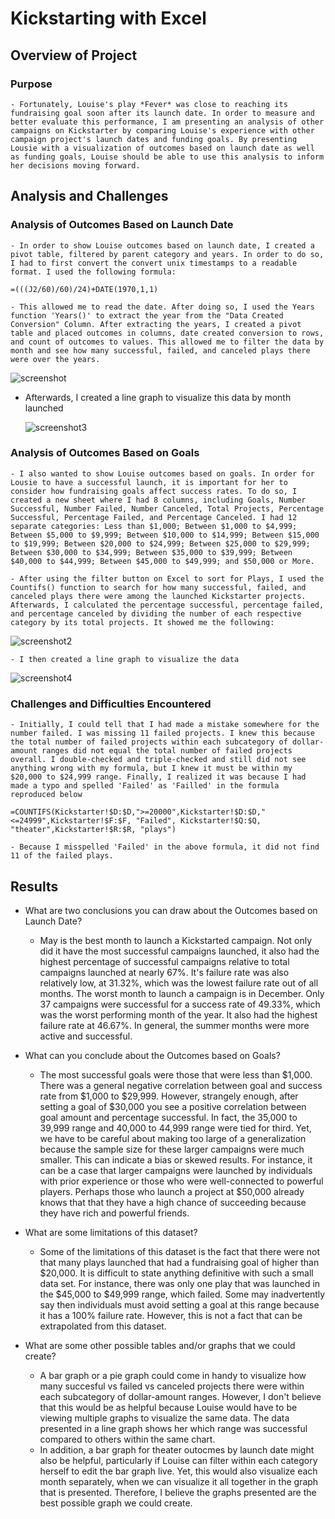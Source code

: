 # Kickstarting with Excel

## Overview of Project

### Purpose
    - Fortunately, Louise's play *Fever* was close to reaching its fundraising goal soon after its launch date. In order to measure and better evaluate this performance, I am presenting an analysis of other campaigns on Kickstarter by comparing Louise's experience with other campaign project's launch dates and funding goals. By presenting Lousie with a visualization of outcomes based on launch date as well as funding goals, Louise should be able to use this analysis to inform her decisions moving forward.

## Analysis and Challenges    

### Analysis of Outcomes Based on Launch Date

    - In order to show Louise outcomes based on launch date, I created a pivot table, filtered by parent category and years. In order to do so,  I had to first convert the convert unix timestamps to a readable format. I used the following formula:
     
``` 
=(((J2/60)/60)/24)+DATE(1970,1,1)
``` 

    - This allowed me to read the date. After doing so, I used the Years function 'Years()' to extract the year from the "Data Created Conversion" Column. After extracting the years, I created a pivot table and placed outcomes in columns, date created conversion to rows, and count of outcomes to values. This allowed me to filter the data by month and see how many successful, failed, and canceled plays there were over the years.
  
  ![screenshot](https://user-images.githubusercontent.com/102992388/164991277-afa8c7cd-d523-4a23-a039-ea8ee82f6d5a.png)

- Afterwards, I created a line graph to visualize this data by month launched
  
  ![screenshot3](https://user-images.githubusercontent.com/102992388/164992667-5babef9d-831b-48e5-b8c5-0818178ce87d.png)

    
### Analysis of Outcomes Based on Goals

    - I also wanted to show Louise outcomes based on goals. In order for Lousie to have a successful launch, it is important for her to consider how fundraising goals affect success rates. To do so, I created a new sheet where I had 8 columns, including Goals, Number Successful, Number Failed, Number Canceled, Total Projects, Percentage Successful, Percentage Failed, and Percentage Canceled. I had 12 separate categories: Less than $1,000; Between $1,000 to $4,999; Between $5,000 to $9,999; Between $10,000 to $14,999; Between $15,000 to $19,999; Between $20,000 to $24,999; Between $25,000 to $29,999; Between $30,000 to $34,999; Between $35,000 to $39,999; Between $40,000 to $44,999; Between $45,000 to $49,999; and $50,000 or More. 
  
    - After using the filter button on Excel to sort for Plays, I used the Countifs() function to search for how many successful, failed, and canceled plays there were among the launched Kickstarter projects. Afterwards, I calculated the percentage successful, percentage failed, and percentage canceled by dividing the number of each respective category by its total projects. It showed me the following:

  ![screenshot2](https://user-images.githubusercontent.com/102992388/164992033-f256a0db-91fd-4bc2-9363-530dfc719175.png)

    - I then created a line graph to visualize the data
  ![screenshot4](https://user-images.githubusercontent.com/102992388/164992715-1fc443c5-b117-43f7-be14-2ce136446d8d.png)

### Challenges and Difficulties Encountered

    - Initially, I could tell that I had made a mistake somewhere for the number failed. I was missing 11 failed projects. I knew this because the total number of failed projects within each subcategory of dollar-amount ranges did not equal the total number of failed projects overall. I double-checked and triple-checked and still did not see anything wrong with my formula, but I knew it must be within my $20,000 to $24,999 range. Finally, I realized it was because I had made a typo and spelled 'Failed' as 'Failled' in the formula reproduced below

```
=COUNTIFS(Kickstarter!$D:$D,">=20000",Kickstarter!$D:$D,"<=24999",Kickstarter!$F:$F, "Failed", Kickstarter!$Q:$Q, "theater",Kickstarter!$R:$R, "plays")
```
    - Because I misspelled 'Failed' in the above formula, it did not find 11 of the failed plays. 

## Results

- What are two conclusions you can draw about the Outcomes based on Launch Date?
    - May is the best month to launch a Kickstarted campaign. Not only did it have the most successful campaigns launched, it also had the highest percentage of successful campaigns relative to total campaigns launched at nearly 67%. It's failure rate was also relatively low, at 31.32%, which was the lowest failure rate out of all months. The worst month to launch a campaign is in December. Only 37 campaigns were successful for a success rate of 49.33%, which was the worst performing month of the year. It also had the highest failure rate at 46.67%. In general, the summer months were more active and successful. 

- What can you conclude about the Outcomes based on Goals?
    - The most successful goals were those that were less than $1,000. There was a general negative correlation between goal and success rate from $1,000 to $29,999. However, strangely enough, after setting a goal of $30,000 you see a positive correlation between goal amount and percentage successful. In fact, the 35,000 to 39,999 range and 40,000 to 44,999 range were tied for third. Yet, we have to be careful about making too large of a generalization because the sample size for these larger campaigns were much smaller. This can indicate a bias or skewed results. For instance, it can be a case that larger campaigns were launched by individuals with prior experience or those who were well-connected to powerful players. Perhaps those who launch a project at $50,000 already knows that that they have a high chance of succeeding because they have rich and powerful friends. 

- What are some limitations of this dataset?
    - Some of the limitations of this dataset is the fact that there were not that many plays launched that had a fundraising goal of higher than $20,000. It is difficult to state anything definitive with such a small data set. For instance, there was only one play that was launched in the $45,000 to $49,999 range, which failed. Some may inadvertently say then individuals must avoid setting a goal at this range because it has a 100% failure rate. However, this is not a fact that can be extrapolated from this dataset.

- What are some other possible tables and/or graphs that we could create?
    - A bar graph or a pie graph could come in handy to visualize how many succesful vs failed vs canceled projects there were within each subcategory of dollar-amount ranges. However, I don't believe that this would be as helpful because Louise would have to be viewing multiple graphs to visualize the same data. The data presented in a line graph shows her which range was successful compared to others within the same chart.
    - In addition, a bar graph for theater outocmes by launch date might also be helpful, particularly if Louise can filter within each category herself to edit the bar graph live. Yet, this would also visualize each month separately, when we can visualize it all together in the graph that is presented. Therefore, I believe the graphs presented are the best possible graph we could create.
